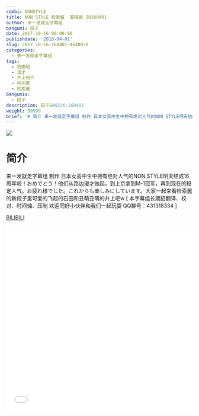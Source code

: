 ```yaml
---
combi: NONSTYLE
title: NON STYLE 检索酱  警探剧 20160401
author: 来一发就走字幕组
bangumi: 段子
date: 2017-10-16 00:00:00
publishdate: '2016-04-01'
slug: 2017-10-16-160401-4640978
categories:
  - 来一发就走字幕组
tags:
  - 石田明
  - 漫才
  - 井上裕介
  - 中川家
  - 检索酱
bangumis:
  - 段子
description: 段子&#8226;160401
weight: 39599
brief: '# 简介 来一发就走字幕组 制作 日本女高中生中拥有绝对人气的NON STYLE明天结成16周年啦！おめでとう！他们从路边漫才做起，到上京拿到M-1冠军，再到现在的稳定人气。お疲れ様でした。これからも楽しみにしています。大家一起来看检索酱的新段子里可爱的飞起的石田和丑萌丑萌的井上吧w'
---
```


![](https://i.imgur.com/zq58f1Q.jpg)

# 简介  
来一发就走字幕组 制作 日本女高中生中拥有绝对人气的NON STYLE明天结成16周年啦！おめでとう！他们从路边漫才做起，到上京拿到M-1冠军，再到现在的稳定人气。お疲れ様でした。これからも楽しみにしています。大家一起来看检索酱的新段子里可爱的飞起的石田和丑萌丑萌的井上吧w [  本字幕组长期招翻译、校对、时间轴、压制 欢迎同好小伙伴和我们一起玩耍 QQ群号：431318334 ]

  [BILIBILI](https://www.bilibili.com/video/av4640978/)


<div class="vcontainer">  <iframe class='video' src="//www.bilibili.com/blackboard/player.html?aid=4640978" width="100%" height="500" frameborder="0" allowfullscreen="allowfullscreen"></iframe></div>
